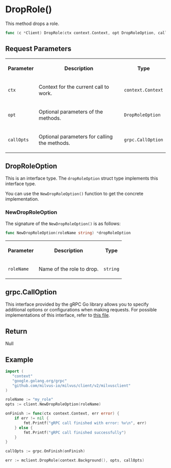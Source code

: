 # DropRole()

This method drops a role. 

```go
func (c *Client) DropRole(ctx context.Context, opt DropRoleOption, callOpts ...grpc.CallOption) error
```

## Request Parameters

<table>
   <tr>
     <th><p>Parameter</p></th>
     <th><p>Description</p></th>
     <th><p>Type</p></th>
   </tr>
   <tr>
     <td><p><code>ctx</code></p></td>
     <td><p>Context for the current call to work.</p></td>
     <td><p><code>context.Context</code></p></td>
   </tr>
   <tr>
     <td><p><code>opt</code></p></td>
     <td><p>Optional parameters of the methods.</p></td>
     <td><p><code>DropRoleOption</code></p></td>
   </tr>
   <tr>
     <td><p><code>callOpts</code></p></td>
     <td><p>Optional parameters for calling the methods.</p></td>
     <td><p><code>grpc.CallOption</code></p></td>
   </tr>
</table>

## DropRoleOption

This is an interface type. The `dropRoleOption` struct type implements this interface type. 

You can use the `NewDropRoleOption()` function to get the concrete implementation.

### NewDropRoleOption

The signature of the `NewDropRoleOption()` is as follows:

```go
func NewDropRoleOption(roleName string) *dropRoleOption
```

<table>
   <tr>
     <th><p>Parameter</p></th>
     <th><p>Description</p></th>
     <th><p>Type</p></th>
   </tr>
   <tr>
     <td><p><code>roleName</code></p></td>
     <td><p>Name of the role to drop.</p></td>
     <td><p><code>string</code></p></td>
   </tr>
</table>

## grpc.CallOption

This interface provided by the gRPC Go library allows you to specify additional options or configurations when making requests. For possible implementations of this interface, refer to [this file](https://github.com/grpc/grpc-go/blob/v1.69.4/rpc_util.go#L174).

## Return

Null

## Example

```go
import (
   "context"
   "google.golang.org/grpc"
   "github.com/milvus-io/milvus/client/v2/milvusclient"
)

roleName := "my_role"
opts := client.NewDropRoleOption(roleName)

onFinish := func(ctx context.Context, err error) {
    if err != nil {
        fmt.Printf("gRPC call finished with error: %v\n", err)
    } else {
        fmt.Printf("gRPC call finished successfully")
    }
}

callOpts := grpc.OnFinish(onFinish)

err := mclient.DropRole(context.Background(), opts, callOpts)
```


